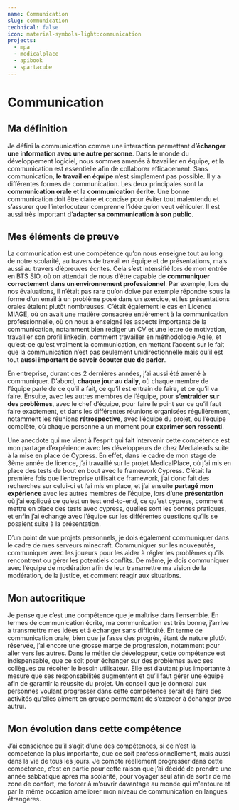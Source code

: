 ```yaml
---
name: Communication
slug: communication
technical: false
icon: material-symbols-light:communication
projects:
  - mpa
  - medicalplace
  - apibook
  - spartacube
---
```


# Communication

## Ma définition

Je défini la communication comme une interaction permettant &#x64;**’échanger une information avec une autre personne**. Dans le monde du développement logiciel, nous sommes amenés à travailler en équipe, et la communication est essentielle afin de collaborer efficacement. Sans communication, **le travail en équipe** n’est simplement pas possible. Il y a différentes formes de communication. Les deux principales sont la **communication orale** et la **communication écrite**. Une bonne communication doit être claire et concise pour éviter tout malentendu et s’assurer que l’interlocuteur comprenne l’idée qu’on veut véhiculer. Il est aussi très important d’**adapter sa communication à son public**.

## Mes éléments de preuve

La communication est une compétence qu’on nous enseigne tout au long de notre scolarité, au travers de travail en équipe et de présentations, mais aussi au travers d’épreuves écrites. Cela s’est intensifié lors de mon entrée en BTS SIO, où on attendait de nous d’être capable de **communiquer correctement dans un environnement professionnel**. Par exemple, lors de nos évaluations, il n’était pas rare qu’on doive par exemple répondre sous la forme d’un email à un problème posé dans un exercice, et les présentations orales étaient plutôt nombreuses. C’était également le cas en Licence MIAGE, où on avait une matière consacrée entièrement à la communication professionnelle, où on nous a enseigné les aspects importants de la communication, notamment bien rédiger un CV et une lettre de motivation, travailler son profil linkedin, comment travailler en méthodologie Agile, et qu’est-ce qu’est vraiment la communication, en mettant l’accent sur le fait que la communication n’est pas seulement unidirectionnelle mais qu’il est tout **aussi important de savoir écouter que de parler**.

En entreprise, durant ces 2 dernières années, j’ai aussi été amené à communiquer. D’abord, **chaque jour au daily**, où chaque membre de l’équipe parle de ce qu’il a fait, ce qu’il est entrain de faire, et ce qu’il va faire. Ensuite, avec les autres membres de l’équipe, pour **s’entraider sur des problèmes**, avec le chef d’équipe, pour faire le point sur ce qu’il faut faire exactement, et dans les différentes réunions organisées régulièrement, notamment les réunions **rétrospective**, avec l’équipe du projet, ou l’équipe complète, où chaque personne a un moment pour **exprimer son ressenti**.

Une anecdote qui me vient à l’esprit qui fait intervenir cette compétence est mon partage d’expérience avec les développeurs de chez Medialeads suite à la mise en place de Cypress. En effet, dans le cadre de mon stage de 3ème année de licence, j’ai travaillé sur le projet MedicalPlace, où j’ai mis en place des tests de bout en bout avec le framework Cypress. C’était la première fois que l’entreprise utilisait ce framework, j’ai donc fait des recherches sur celui-ci et l’ai mis en place, et j’ai ensuite **partagé mon expérience** avec les autres membres de l’équipe, lors d’une **présentation** où j’ai expliqué ce qu’est un test end-to-end, ce qu’est cypress, comment mettre en place des tests avec cypress, quelles sont les bonnes pratiques, et enfin j’ai échangé avec l’équipe sur les différentes questions qu’ils se posaient suite à la présentation.

D’un point de vue projets personnels, je dois également communiquer dans le cadre de mes serveurs minecraft. Communiquer sur les nouveautés, communiquer avec les joueurs pour les aider à régler les problèmes qu’ils rencontrent ou gérer les potentiels conflits. De même, je dois communiquer avec l’équipe de modération afin de leur transmettre ma vision de la modération, de la justice, et comment réagir aux situations.

## Mon autocritique

Je pense que c’est une compétence que je maîtrise dans l’ensemble. En termes de communication écrite, ma communication est très bonne, j’arrive à transmettre mes idées et à échanger sans difficulté. En terme de communication orale, bien que je fasse des progrès, étant de nature plutôt réservée, j’ai encore une grosse marge de progression, notamment pour aller vers les autres. Dans le métier de développeur, cette compétence est indispensable, que ce soit pour échanger sur des problèmes avec ses collègues ou récolter le besoin utilisateur. Elle est d’autant plus importante à mesure que ses responsabilités augmentent et qu’il faut gérer une équipe afin de garantir la réussite du projet. Un conseil que je donnerai aux personnes voulant progresser dans cette compétence serait de faire des activités qu’elles aiment en groupe permettant de s’exercer à échanger avec autrui.

## Mon évolution dans cette compétence

J’ai conscience qu’il s’agit d’une des compétences, si ce n’est la compétence la plus importante, que ce soit professionnellement, mais aussi dans la vie de tous les jours. Je compte réellement progresser dans cette compétence, c’est en partie pour cette raison que j’ai décidé de prendre une année sabbatique après ma scolarité, pour voyager seul afin de sortir de ma zone de confort, me forcer à m’ouvrir davantage au monde qui m'entoure et par la même occasion améliorer mon niveau de communication en langues étrangères.
